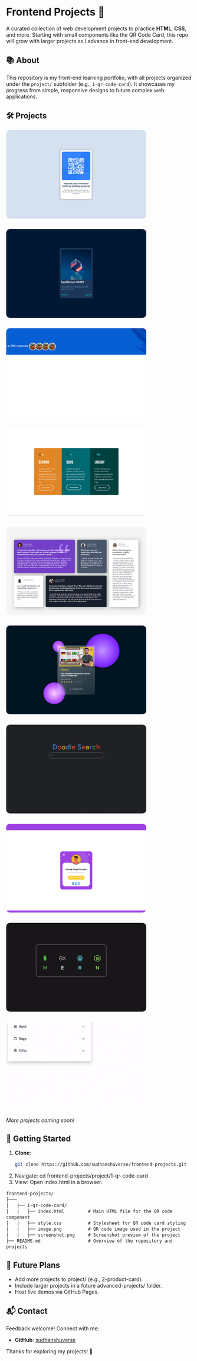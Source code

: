 # Frontend Projects 🌟

A curated collection of web development projects to practice **HTML**, **CSS**, and more. Starting with small components like the QR Code Card, this repo will grow with larger projects as I advance in front-end development.

## 📚 About

This repository is my front-end learning portfolio, with all projects organized under the `project/` subfolder (e.g., `1-qr-code-card`). It showcases my progress from simple, responsive designs to future complex web applications.

## 🛠️ Projects

<div style="
  display: flex;
  flex-wrap: wrap;
  justify-content: flex-start;
  gap: 25px;
">

  <div style="flex: 1 1 360px; max-width: 380px;">
    <img src="./01-qr-code-card/screenshot.png" style="width: 100%; height: 240px; object-fit: cover; border-radius: 10px;">
  </div>
  <div style="flex: 1 1 360px; max-width: 380px;">
    <img src="./02-card-project/screenshot.png" style="width: 100%; height: 240px; object-fit: cover; border-radius: 10px;">
  </div>
  <div style="flex: 1 1 360px; max-width: 380px;">
    <img src="./03-youtube-header/screenshot.png" style="width: 100%; height: 240px; object-fit: cover; border-radius: 10px;">
  </div>
  <div style="flex: 1 1 360px; max-width: 380px;">
    <img src="./04-column-preview-card-component/screenshot.png" style="width: 100%; height: 240px; object-fit: cover; border-radius: 10px;">
  </div>
  <div style="flex: 1 1 360px; max-width: 380px;">
    <img src="./05-css-grid-testimonial-section/screenshot.png" style="width: 100%; height: 240px; object-fit: cover; border-radius: 10px;">
  </div>
  <div style="flex: 1 1 360px; max-width: 380px;">
    <img src="./06-e-commerce-card/screenshot.png" style="width: 100%; height: 240px; object-fit: cover; border-radius: 10px;">
  </div>
  <div style="flex: 1 1 360px; max-width: 380px;">
    <img src="./07-custom-search-bar/screenshot.png" style="width: 100%; height: 240px; object-fit: cover; border-radius: 10px;">
  </div>
  <div style="flex: 1 1 360px; max-width: 380px;">
    <img src="./08-profile-card-with-share-functionality/screenshot.png" style="width: 100%; height: 240px; object-fit: cover; border-radius: 10px;">
  </div>
  <div style="flex: 1 1 360px; max-width: 380px;">
    <img src="./09-tooltips/screenshot.gif" style="width: 100%; height: 240px; object-fit: cover; border-radius: 10px;">
  </div>
  <div style="flex: 1 1 360px; max-width: 380px;">
    <img src="./10-custom-dropwon/screenshot.gif" style="width: 100%; height: 240px; object-fit: cover; border-radius: 10px;">
  </div>

</div>


*More projects coming soon!*

## 🚀 Getting Started

1. **Clone**:
   ```bash
   git clone https://github.com/sudhanshuverse/frontend-projects.git

2.  Navigate: cd frontend-projects/project/1-qr-code-card
3.  View: Open index.html in a browser.

```
frontend-projects/
├───
│   ├── 1-qr-code-card/
│   │   ├── index.html         # Main HTML file for the QR code component
│   │   ├── style.css          # Stylesheet for QR code card styling
│   │   ├── image.png          # QR code image used in the project
│   │   ├── screenshot.png     # Screenshot preview of the project
├── README.md                  # Overview of the repository and projects
```

## 🌱 Future Plans
- Add more projects to project/ (e.g., 2-product-card).
- Include larger projects in a future advanced-projects/ folder.
- Host live demos via GitHub Pages.


## 📬 Contact

Feedback welcome! Connect with me:

- **GitHub**: [sudhanshuverse](https://github.com/sudhanshuverse)

Thanks for exploring my projects! 🚀
